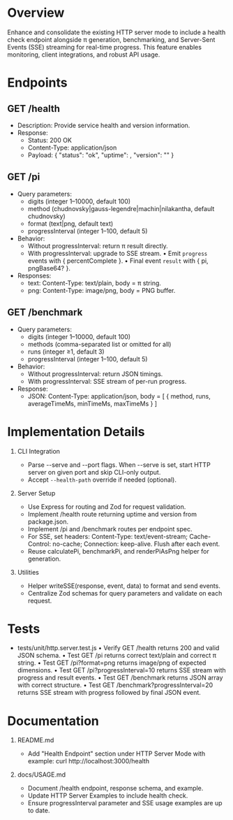 # Overview
Enhance and consolidate the existing HTTP server mode to include a health check endpoint alongside π generation, benchmarking, and Server-Sent Events (SSE) streaming for real-time progress. This feature enables monitoring, client integrations, and robust API usage.

# Endpoints

## GET /health
- Description: Provide service health and version information.
- Response:
  - Status: 200 OK
  - Content-Type: application/json
  - Payload: { "status": "ok", "uptime": <seconds>, "version": "<semver>" }

## GET /pi
- Query parameters:
  - digits (integer 1–10000, default 100)
  - method (chudnovsky|gauss-legendre|machin|nilakantha, default chudnovsky)
  - format (text|png, default text)
  - progressInterval (integer 1–100, default 5)
- Behavior:
  - Without progressInterval: return π result directly.
  - With progressInterval: upgrade to SSE stream.
    • Emit `progress` events with { percentComplete }.
    • Final event `result` with { pi, pngBase64? }.
- Responses:
  - text: Content-Type: text/plain, body = π string.
  - png: Content-Type: image/png, body = PNG buffer.

## GET /benchmark
- Query parameters:
  - digits (integer 1–10000, default 100)
  - methods (comma-separated list or omitted for all)
  - runs (integer ≥1, default 3)
  - progressInterval (integer 1–100, default 5)
- Behavior:
  - Without progressInterval: return JSON timings.
  - With progressInterval: SSE stream of per-run progress.
- Response:
  - JSON: Content-Type: application/json, body = [ { method, runs, averageTimeMs, minTimeMs, maxTimeMs } ]

# Implementation Details

1. CLI Integration
   - Parse --serve and --port flags. When --serve is set, start HTTP server on given port and skip CLI-only output.
   - Accept `--health-path` override if needed (optional).

2. Server Setup
   - Use Express for routing and Zod for request validation.
   - Implement /health route returning uptime and version from package.json.
   - Implement /pi and /benchmark routes per endpoint spec.
   - For SSE, set headers: Content-Type: text/event-stream; Cache-Control: no-cache; Connection: keep-alive. Flush after each event.
   - Reuse calculatePi, benchmarkPi, and renderPiAsPng helper for generation.

3. Utilities
   - Helper writeSSE(response, event, data) to format and send events.
   - Centralize Zod schemas for query parameters and validate on each request.

# Tests

- tests/unit/http.server.test.js
  • Verify GET /health returns 200 and valid JSON schema.
  • Test GET /pi returns correct text/plain and correct π string.
  • Test GET /pi?format=png returns image/png of expected dimensions.
  • Test GET /pi?progressInterval=10 returns SSE stream with progress and result events.
  • Test GET /benchmark returns JSON array with correct structure.
  • Test GET /benchmark?progressInterval=20 returns SSE stream with progress followed by final JSON event.

# Documentation

1. README.md
   - Add "Health Endpoint" section under HTTP Server Mode with example:
     curl http://localhost:3000/health

2. docs/USAGE.md
   - Document /health endpoint, response schema, and example.
   - Update HTTP Server Examples to include health check.
   - Ensure progressInterval parameter and SSE usage examples are up to date.
